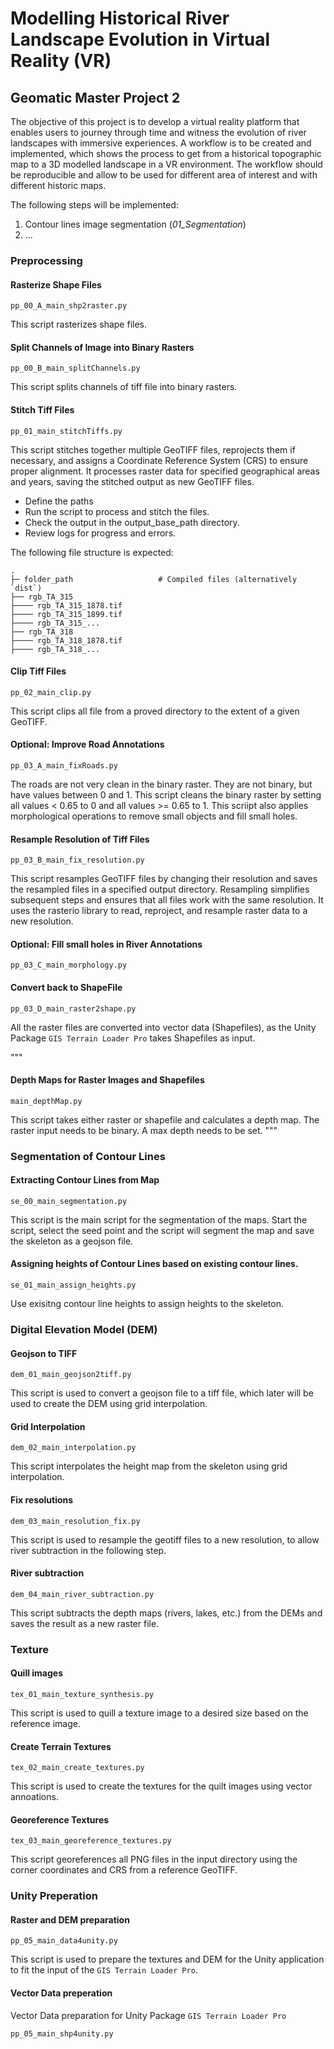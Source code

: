 # Modelling Historical River Landscape Evolution in Virtual Reality (VR)

## Geomatic Master Project 2

The objective of this project is to develop a virtual reality platform that enables users to journey through time and witness the evolution of river landscapes with immersive experiences. A workflow is to be created and implemented, which shows the process to get from a historical topographic map to a 3D modelled landscape in a VR environment. The workflow should be reproducible and allow to be used for different area of interest and with different historic maps.

The following steps will be implemented:

1. Contour lines image segmentation (_01_Segmentation_)
2. ...

### Preprocessing

#### Rasterize Shape Files

`pp_00_A_main_shp2raster.py`

This script rasterizes shape files.

#### Split Channels of Image into Binary Rasters

`pp_00_B_main_splitChannels.py`

This script splits channels of tiff file into binary rasters.

#### Stitch Tiff Files

`pp_01_main_stitchTiffs.py`

This script stitches together multiple GeoTIFF files, reprojects them if necessary, and assigns a Coordinate Reference System (CRS) to ensure proper alignment. It processes raster data for specified geographical areas and years, saving the stitched output as new GeoTIFF files.

- Define the paths
- Run the script to process and stitch the files.
- Check the output in the output_base_path directory.
- Review logs for progress and errors.

The following file structure is expected:

    .
    ├─ folder_path                   # Compiled files (alternatively `dist`)
    ├── rgb_TA_315
    ├──── rgb_TA_315_1878.tif
    ├──── rgb_TA_315_1899.tif
    ├──── rgb_TA_315_...
    ├── rgb_TA_318
    ├──── rgb_TA_318_1878.tif
    ├──── rgb_TA_318_...

#### Clip Tiff Files

`pp_02_main_clip.py`

This script clips all file from a proved directory to the extent of a given GeoTIFF.

#### Optional: Improve Road Annotations

`pp_03_A_main_fixRoads.py`

The roads are not very clean in the binary raster. They are not binary, but have values between 0 and 1.
This script cleans the binary raster by setting all values < 0.65 to 0 and all values >= 0.65 to 1.
This scriipt also applies morphological operations to remove small objects and fill small holes.

#### Resample Resolution of Tiff Files

`pp_03_B_main_fix_resolution.py`

This script resamples GeoTIFF files by changing their resolution and saves the resampled files in a specified output directory. Resampling simplifies subsequent steps and ensures that all files work with the same resolution. It uses the rasterio library to read, reproject, and resample raster data to a new resolution.

#### Optional: Fill small holes in River Annotations

`pp_03_C_main_morphology.py`

#### Convert back to ShapeFile

`pp_03_D_main_raster2shape.py`

All the raster files are converted into vector data (Shapefiles), as the Unity Package `GIS Terrain Loader Pro` takes Shapefiles as input.

"""

#### Depth Maps for Raster Images and Shapefiles

`main_depthMap.py`

This script takes either raster or shapefile and calculates a depth map. The raster input needs to be binary. A max depth needs to be set.
"""

### Segmentation of Contour Lines

#### Extracting Contour Lines from Map

`se_00_main_segmentation.py`

This script is the main script for the segmentation of the maps. Start the script, select the seed point and the script will segment the map and save the skeleton as a geojson file.

#### Assigning heights of Contour Lines based on existing contour lines.

`se_01_main_assign_heights.py`

Use exisitng contour line heights to assign heights to the skeleton.

### Digital Elevation Model (DEM)

#### Geojson to TIFF

`dem_01_main_geojson2tiff.py`

This script is used to convert a geojson file to a tiff file, which later will be used to create the DEM using grid interpolation.

#### Grid Interpolation

`dem_02_main_interpolation.py`

This script interpolates the height map from the skeleton using grid interpolation.

#### Fix resolutions

`dem_03_main_resolution_fix.py`

This script is used to resample the geotiff files to a new resolution, to allow river subtraction in the following step.

#### River subtraction

`dem_04_main_river_subtraction.py`

This script subtracts the depth maps (rivers, lakes, etc.) from the DEMs and saves the result as a new raster file.

### Texture

#### Quill images

`tex_01_main_texture_synthesis.py`

This script is used to quill a texture image to a desired size based on the reference image.

#### Create Terrain Textures

`tex_02_main_create_textures.py`

This script is used to create the textures for the quilt images using vector annoations.

#### Georeference Textures

`tex_03_main_georeference_textures.py`

This script georeferences all PNG files in the input directory using the corner coordinates and CRS from a reference GeoTIFF.

### Unity Preperation

#### Raster and DEM preparation

`pp_05_main_data4unity.py`

This script is used to prepare the textures and DEM for the Unity application to fit the input of the `GIS Terrain Loader Pro`.

#### Vector Data preperation

Vector Data preparation for Unity Package `GIS Terrain Loader Pro`

`pp_05_main_shp4unity.py`
